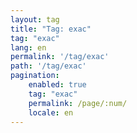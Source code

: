 ```yaml
---
layout: tag
title: "Tag: exac"
tag: "exac"
lang: en
permalink: '/tag/exac'
path: '/tag/exac'
pagination:
    enabled: true
    tag: "exac"
    permalink: /page/:num/
    locale: en
---
```

